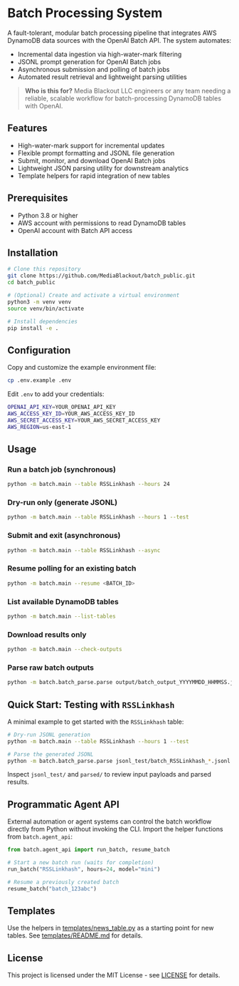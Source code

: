 # Batch Processing System

A fault-tolerant, modular batch processing pipeline that integrates AWS DynamoDB data sources with the OpenAI Batch API. The system automates:

- Incremental data ingestion via high-water-mark filtering
- JSONL prompt generation for OpenAI Batch jobs
- Asynchronous submission and polling of batch jobs
- Automated result retrieval and lightweight parsing utilities

> **Who is this for?** Media Blackout LLC engineers or any team needing a reliable, scalable workflow for batch-processing DynamoDB tables with OpenAI.

## Features

- High-water-mark support for incremental updates
- Flexible prompt formatting and JSONL file generation
- Submit, monitor, and download OpenAI Batch jobs
- Lightweight JSON parsing utility for downstream analytics
- Template helpers for rapid integration of new tables

## Prerequisites

- Python 3.8 or higher
- AWS account with permissions to read DynamoDB tables
- OpenAI account with Batch API access

## Installation

```bash
# Clone this repository
git clone https://github.com/MediaBlackout/batch_public.git
cd batch_public

# (Optional) Create and activate a virtual environment
python3 -m venv venv
source venv/bin/activate

# Install dependencies
pip install -e .
```

## Configuration

Copy and customize the example environment file:

```bash
cp .env.example .env
```

Edit `.env` to add your credentials:

```bash
OPENAI_API_KEY=YOUR_OPENAI_API_KEY
AWS_ACCESS_KEY_ID=YOUR_AWS_ACCESS_KEY_ID
AWS_SECRET_ACCESS_KEY=YOUR_AWS_SECRET_ACCESS_KEY
AWS_REGION=us-east-1
```

## Usage

### Run a batch job (synchronous)

```bash
python -m batch.main --table RSSLinkhash --hours 24
```

### Dry-run only (generate JSONL)

```bash
python -m batch.main --table RSSLinkhash --hours 1 --test
```

### Submit and exit (asynchronous)

```bash
python -m batch.main --table RSSLinkhash --async
```

### Resume polling for an existing batch

```bash
python -m batch.main --resume <BATCH_ID>
```

### List available DynamoDB tables

```bash
python -m batch.main --list-tables
```

### Download results only

```bash
python -m batch.main --check-outputs
```

### Parse raw batch outputs

```bash
python -m batch.batch_parse.parse output/batch_output_YYYYMMDD_HHMMSS.jsonl -o parsed/results.json
```

## Quick Start: Testing with `RSSLinkhash`

A minimal example to get started with the `RSSLinkhash` table:

```bash
# Dry-run JSONL generation
python -m batch.main --table RSSLinkhash --hours 1 --test

# Parse the generated JSONL
python -m batch.batch_parse.parse jsonl_test/batch_RSSLinkhash_*.jsonl -o parsed/rsslinkhash_test.json
```

Inspect `jsonl_test/` and `parsed/` to review input payloads and parsed results.

## Programmatic Agent API

External automation or agent systems can control the batch workflow directly
from Python without invoking the CLI. Import the helper functions from
`batch.agent_api`:

```python
from batch.agent_api import run_batch, resume_batch

# Start a new batch run (waits for completion)
run_batch("RSSLinkhash", hours=24, model="mini")

# Resume a previously created batch
resume_batch("batch_123abc")
```

## Templates

Use the helpers in [templates/news_table.py](templates/news_table.py) as a starting point for new tables. See [templates/README.md](templates/README.md) for details.

## License

This project is licensed under the MIT License - see [LICENSE](LICENSE) for details.
